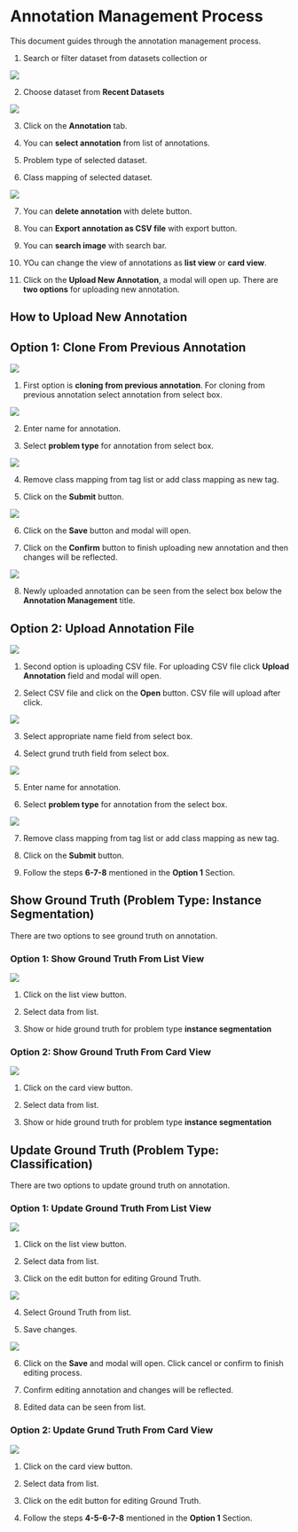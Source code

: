 # Annotation Management Process

This document guides through the annotation management process.

1. Search or filter dataset from datasets collection or

![](imgs/image1.png)

2. Choose dataset from **Recent Datasets**

![](imgs/image2.png)

3. Click on the **Annotation** tab.

4. You can **select annotation** from list of annotations.

5. Problem type of selected dataset.

6. Class mapping of selected dataset.

![](imgs/image3.png)

7. You can **delete annotation** with delete button.

8. You can **Export annotation as CSV file** with export button.

9. You can **search image** with search bar.

10. YOu can change the view of annotations as **list view** or **card view**.

11. Click on the **Upload New Annotation**, a modal will open up. There are **two options** for uploading new annotation.

## How to Upload New Annotation

## Option 1: Clone From Previous Annotation

![](imgs/image4.png)

1. First option is **cloning from previous annotation**. For cloning from previous annotation select annotation from select box.

![](imgs/image5.png)

2. Enter name for annotation.

3. Select **problem type** for annotation from select box.

![](imgs/image6.png)

4. Remove class mapping from tag list or add class mapping as new tag.

5. Click on the **Submit** button.

![](imgs/image7.png)

6. Click on the **Save** button and modal will open.

7. Click on the **Confirm** button to finish uploading new annotation and then changes will be reflected.

![](imgs/image8.png)

8. Newly uploaded annotation can be seen from the select box below the **Annotation Management** title.

## Option 2: Upload Annotation File

![](imgs/image9.png)

1. Second option is uploading CSV file. For uploading CSV file click **Upload Annotation** field and modal will open. 

2. Select CSV file and click on the **Open** button. CSV file will upload after click.

![](imgs/image10.png)

3. Select appropriate name field from select box.

4. Select grund truth field from select box.

![](imgs/image11.png)

5. Enter name for annotation.

6. Select **problem type** for annotation from the select box.

![](imgs/image12.png)

7. Remove class mapping from tag list or add class mapping as new tag.

8. Click on the **Submit** button.

9. Follow the steps **6-7-8** mentioned in the **Option 1** Section.

## Show Ground Truth (Problem Type: Instance Segmentation)

There are two options to see ground truth on annotation.

### Option 1: Show Ground Truth From List View

![](imgs/image13.png)

1. Click on the list view button.

2. Select data from list.

3. Show or hide ground truth for problem type **instance segmentation**

### Option 2: Show Ground Truth From Card View

![](imgs/image17.png)

1. Click on the card view button.

2. Select data from list.

3. Show or hide ground truth for problem type **instance segmentation**

## Update Ground Truth (Problem Type: Classification)

There are two options to update ground truth on annotation.

### Option 1: Update Ground Truth From List View

![](imgs/image14.png)

1. Click on the list view button.

2. Select data from list.

3. Click on the edit button for editing Ground Truth.

![](imgs/image15.png)

4. Select Ground Truth from list.

5. Save changes.

![](imgs/image16.png)

6. Click on the **Save** and modal will open. Click cancel or confirm to finish editing process.

7. Confirm editing annotation and changes will be reflected.

8. Edited data can be seen from list.

### Option 2: Update Grund Truth From Card View

![](imgs/image18.png)

1. Click on the card view button.

2. Select data from list.

3. Click on the edit button for editing Ground Truth.

4. Follow the steps **4-5-6-7-8** mentioned in the **Option 1** Section.
